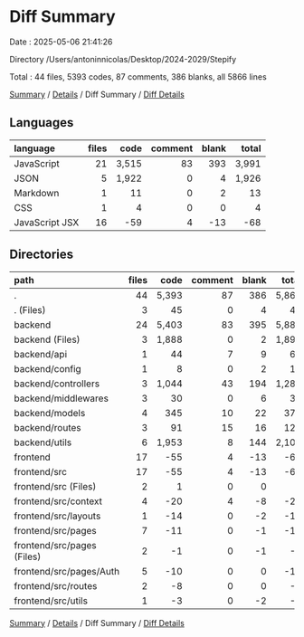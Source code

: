 # Diff Summary

Date : 2025-05-06 21:41:26

Directory /Users/antoninnicolas/Desktop/2024-2029/Stepify

Total : 44 files,  5393 codes, 87 comments, 386 blanks, all 5866 lines

[Summary](results.md) / [Details](details.md) / Diff Summary / [Diff Details](diff-details.md)

## Languages
| language | files | code | comment | blank | total |
| :--- | ---: | ---: | ---: | ---: | ---: |
| JavaScript | 21 | 3,515 | 83 | 393 | 3,991 |
| JSON | 5 | 1,922 | 0 | 4 | 1,926 |
| Markdown | 1 | 11 | 0 | 2 | 13 |
| CSS | 1 | 4 | 0 | 0 | 4 |
| JavaScript JSX | 16 | -59 | 4 | -13 | -68 |

## Directories
| path | files | code | comment | blank | total |
| :--- | ---: | ---: | ---: | ---: | ---: |
| . | 44 | 5,393 | 87 | 386 | 5,866 |
| . (Files) | 3 | 45 | 0 | 4 | 49 |
| backend | 24 | 5,403 | 83 | 395 | 5,881 |
| backend (Files) | 3 | 1,888 | 0 | 2 | 1,890 |
| backend/api | 1 | 44 | 7 | 9 | 60 |
| backend/config | 1 | 8 | 0 | 2 | 10 |
| backend/controllers | 3 | 1,044 | 43 | 194 | 1,281 |
| backend/middlewares | 3 | 30 | 0 | 6 | 36 |
| backend/models | 4 | 345 | 10 | 22 | 377 |
| backend/routes | 3 | 91 | 15 | 16 | 122 |
| backend/utils | 6 | 1,953 | 8 | 144 | 2,105 |
| frontend | 17 | -55 | 4 | -13 | -64 |
| frontend/src | 17 | -55 | 4 | -13 | -64 |
| frontend/src (Files) | 2 | 1 | 0 | 0 | 1 |
| frontend/src/context | 4 | -20 | 4 | -8 | -24 |
| frontend/src/layouts | 1 | -14 | 0 | -2 | -16 |
| frontend/src/pages | 7 | -11 | 0 | -1 | -12 |
| frontend/src/pages (Files) | 2 | -1 | 0 | -1 | -2 |
| frontend/src/pages/Auth | 5 | -10 | 0 | 0 | -10 |
| frontend/src/routes | 2 | -8 | 0 | 0 | -8 |
| frontend/src/utils | 1 | -3 | 0 | -2 | -5 |

[Summary](results.md) / [Details](details.md) / Diff Summary / [Diff Details](diff-details.md)